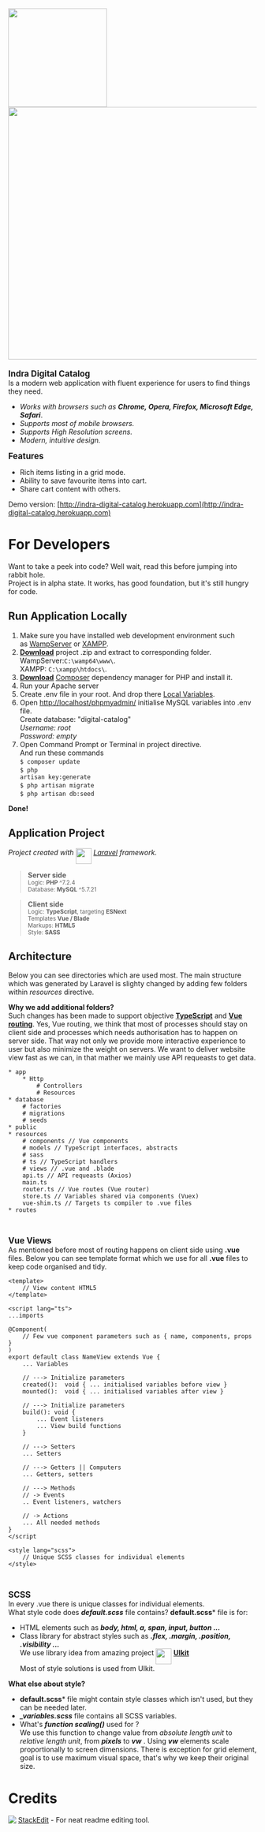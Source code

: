 # <img src="https://i.imgur.com/7hvjdOa.png" width="200" align="top"><img src="https://i.imgur.com/4ScAedq.jpg" width="512" align="top">  

**<big>Indra Digital Catalog</big>**  <br>
Is a modern web application with fluent experience for users to find things they need.

- *Works with browsers such as **Chrome, Opera, Firefox, Microsoft Edge, Safari***.
- *Supports most of mobile browsers.*
- *Supports High Resolution screens.*
- *Modern, intuitive design.*

**<big>Features</big>**
- Rich items listing in a grid mode.
- Ability to save favourite items into cart.
- Share cart content with others.

Demo version: [http://indra-digital-catalog.herokuapp.com](http://indra-digital-catalog.herokuapp.com)

# For Developers
Want to take a peek into code? Well wait, read this before jumping into rabbit hole.<br>
Project is in alpha state. It works, has good foundation, but it's still hungry for code.

## Run Application Locally

 1. Make sure you have installed web development environment such <br> as [WampServer](http://www.wampserver.com/en/) or [XAMPP](https://www.apachefriends.org/index.html). 
 2. **[Download](https:///hrumachis/catalog/archive/master.zip)** project .zip and extract to     corresponding folder. <br>
WampServer:`C:\wamp64\www\`.<br>
XAMPP: `C:\xampp\htdocs\`.
 4. **[Download](https://getcomposer.org/Composer-Setup.exe)**  [Composer](https://getcomposer.org/) dependency manager for PHP and install it.
 5. Run your Apache server
 6. Create .env file in your root. And drop there [Local Variables](https://github.com/laravel/laravel/blob/master/.env.example).
 7. Open [http://localhost/phpmyadmin/](http://localhost/phpmyadmin/)
        initialise MySQL variables into .env file.<br>
        Create database: "digital-catalog"<br>
        *Username: root* <br>
        *Password: empty*
 8. Open Command Prompt or Terminal in project directive.<br>
And run these commands<br>
<code>$ composer update</code><br>
<code>$ php artisan key:generate</code><br>
<code>$ php artisan migrate</code><br>
<code>$ php artisan db:seed</code><br>

**Done!**

## Application Project
*Project created with <img src="https://upload.wikimedia.org/wikipedia/commons/thumb/9/9a/Laravel.svg/1200px-Laravel.svg.png" width="32" align="top"> [Laravel](https://laravel.com/) framework.*


>**Server side**<br>
<small>Logic: **PHP** ^7.2.4</small><br>
<small>Database: **MySQL** ^5.7.21</small>


>**Client side**<br>
<small>Logic: **TypeScript**, targeting **ESNext**</small><br>
<small>Templates **Vue  / Blade**</small><br>
<small>Markups: **HTML5**</small><br>
<small>Style: **SASS**</small>

## Architecture
Below you can see directories which are used most. The main structure which was generated by Laravel is slighty changed by adding few folders within *resources* directive.

**Why we add additional folders?**<br>
Such changes has been made to support objective **[TypeScript](https://www.typescriptlang.org/)** and **[Vue routing](https://vuejs.org/v2/guide/routing.html)**. Yes, Vue routing, we think that most of processes should stay on client side and processes which needs authorisation has to happen on server side. That way not only we provide more interactive experience to user but also minimize the weight on servers. We want to deliver website view fast as we can, in that mather we mainly use API requeasts to get data.

    * app
    	* Http
    		# Controllers
    		# Resources
    * database
    	# factories
    	# migrations
    	# seeds
    * public
    * resources
    	# components // Vue components
    	# models // TypeScript interfaces, abstracts
    	# sass
    	# ts // TypeScript handlers
    	# views // .vue and .blade
    	api.ts // API requeasts (Axios)
    	main.ts
    	router.ts // Vue routes (Vue router)
    	store.ts // Variables shared via components (Vuex)
    	vue-shim.ts // Targets ts compiler to .vue files
    * routes
<br>

**<big>Vue Views</big>**<br>
As mentioned before most of routing happens on client side using  **.vue** files. Below you can see template format which we use for all **.vue** files to keep code organised and tidy. 

    <template>
	    // View content HTML5
    </template>
    
    <script lang="ts">
    ...imports
    
    @Component(
	    // Few vue component parameters such as { name, components, props }
    )
    export default class NameView extends Vue {
	    ... Variables
	    
	    // ---> Initialize parameters
		created():  void { ... initialised variables before view }
		mounted():  void { ... initialised variables after view }
		
		// ---> Initialize parameters
		build(): void {
			... Event listeners
			... View build functions
		}
		
		// ---> Setters
		... Setters
		
		// ---> Getters || Computers
		... Getters, setters
		
		// ---> Methods
		// -> Events
		.. Event listeners, watchers

		// -> Actions
		... All needed methods
    }
    </script
    
    <style lang="scss">
	    // Unique SCSS classes for individual elements
    </style>
 <br>
 
**<big>SCSS</big>**<br>
In every .vue there is unique classes for individual elements.<br>
What style code does ***default.scss*** file contains? **default.scss*** file is for: <br>
* HTML elements such as ***body, html, a, span, input, button ...***
* Class library for abstract styles such as ***.flex, .margin, .position, .visibility ...*** <br>
 We use library idea from amazing project  <img src="https://getuikit.com/images/favicon.png" width="32" align="top"> **[UIkit](https://getuikit.com/)**<br>
 Most of style solutions is used from UIkit.

**What else about style?**<br>
* **default.scss*** file might contain style classes which isn't used, but  they can be needed later. 
* ***_variables.scss*** file contains all SCSS variables. 
* What's ***function scaling()*** used for ?<br>
   We use this function to change value from *absolute length unit* to *relative length unit*, from ***pixels*** to ***vw*** . Using ***vw*** elements scale proportionally to screen dimensions. There is exception for grid element, goal is to use maximum visual space, that's why we keep their original size.

# Credits
<img src="https://stackedit.io/icons-c75a9472175cc17394ba6428d867fbcf/favicon-32x32.png" align="top" /> [StackEdit](https://stackedit.io)  - For neat readme editing tool.